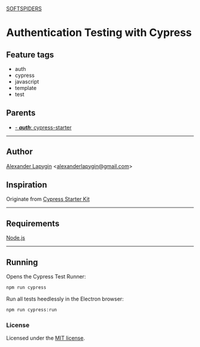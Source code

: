 [SOFTSPIDERS](https://github.com/softspiders/softspiders)

# Authentication Testing with Cypress

## Feature tags

- auth
- cypress
- javascript
- template
- test

## Parents

- [- ***auth***: cypress-starter](https://github.com/softspiders/cypress-starter)

---

## Author

[Alexander Lapygin](https://github.com/AlexanderLapygin) <<alexanderlapygin@gmail.com>>

## Inspiration

Originate from [Cypress Starter Kit](https://github.com/rightsaidjames/cypress-starter-kit)

---

## Requirements

[Node.js](https://nodejs.org/en/download/package-manager/)

---

## Running

Opens the Cypress Test Runner:

```sh
npm run cypress
```

Run all tests heedlessly in the Electron browser:

```sh
npm run cypress:run
```

### License

Licensed under the [MIT license](./LICENSE).
